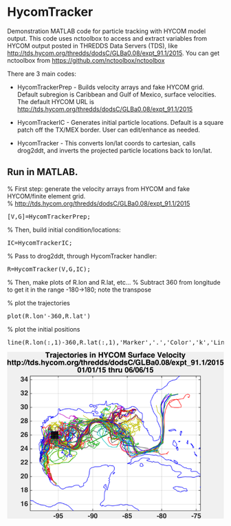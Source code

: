 # HycomTracker
Demonstration MATLAB code for particle tracking with HYCOM model output.  This code uses nctoolbox to access and extract variables from HYCOM output posted in THREDDS Data Servers (TDS), like http://tds.hycom.org/thredds/dodsC/GLBa0.08/expt_91.1/2015.  You can get nctoolbox from https://github.com/nctoolbox/nctoolbox


There are 3 main codes: 

+ HycomTrackerPrep - Builds velocity arrays and fake HYCOM grid.  Default subregion is Caribbean and Gulf of Mexico, surface velocities. The default HYCOM URL is http://tds.hycom.org/thredds/dodsC/GLBa0.08/expt_91.1/2015

+ HycomTrackerIC - Generates initial particle locations.  Default is a square patch off the TX/MEX border.  User can edit/enhance as needed.

+ HycomTracker - This converts lon/lat coords to cartesian, calls drog2ddt, and inverts the projected particle locations back to lon/lat.


## Run in MATLAB.
% First step: generate the velocity arrays from HYCOM and fake HYCOM/finite element grid.  
% http://tds.hycom.org/thredds/dodsC/GLBa0.08/expt_91.1/2015

<pre>
[V,G]=HycomTrackerPrep;
</pre>

% Then, build initial condition/locations:
<pre>
IC=HycomTrackerIC;
</pre>

% Pass to drog2ddt, through HycomTracker handler:
<pre>
R=HycomTracker(V,G,IC);
</pre>

% Then, make plots of R.lon and R.lat, etc...
% Subtract 360 from longitude to get it in the range -180->180; note the transpose

% plot the trajectories
<pre>
plot(R.lon'-360,R.lat')
</pre>

% plot the initial positions
<pre>
line(R.lon(:,1)-360,R.lat(:,1),'Marker','.','Color','k','LineStyle','none')
</pre>

![TestImage1](ExamplePlot.png "Example")
